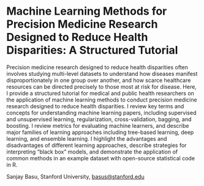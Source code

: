 # Machine Learning Methods for Precision Medicine Research Designed to Reduce Health Disparities: A Structured Tutorial

Precision medicine research designed to reduce health disparities often involves studying multi-level datasets to understand how diseases manifest disproportionately in one group over another, and how scarce healthcare resources can be directed precisely to those most at risk for disease. Here, I provide a structured tutorial for medical and public health researchers on the application of machine learning methods to conduct precision medicine research designed to reduce health disparities. I review key terms and concepts for understanding machine learning papers, including supervised and unsupervised learning, regularization, cross-validation, bagging, and boosting. I review metrics for evaluating machine learners, and describe major families of learning approaches including tree-based learning, deep learning, and ensemble learning. I highlight the advantages and disadvantages of different learning approaches, describe strategies for interpreting “black box” models, and demonstrate the application of common methods in an example dataset with open-source statistical code in R. 


Sanjay Basu, Stanford University, basus@stanford.edu
